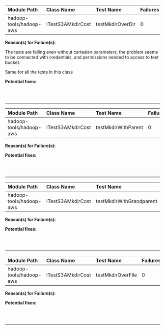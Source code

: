 | Module Path | Class Name | Test Name | Failures | Errors |
| :----------- | :--------- | :-------- | :------- | :----- |
| hadoop-tools/hadoop-aws | ITestS3AMkdirCost | testMkdirOverDir | 0 | 4 |

**Reason(s) for Failure(s):**

The tests are failing even without cartesian parameters, the problem seems to be connected with credentials, and permissions needed to access to test bucket.

Same for all the tests in this class

**Potential fixes:**









<br><br>
________
| Module Path | Class Name | Test Name | Failures | Errors |
| :----------- | :--------- | :-------- | :------- | :----- |
| hadoop-tools/hadoop-aws | ITestS3AMkdirCost | testMkdirWithParent | 0 | 4 |

**Reason(s) for Failure(s):**


**Potential fixes:**









<br><br>
________
| Module Path | Class Name | Test Name | Failures | Errors |
| :----------- | :--------- | :-------- | :------- | :----- |
| hadoop-tools/hadoop-aws | ITestS3AMkdirCost | testMkdirWithGrandparent | 0 | 4 |

**Reason(s) for Failure(s):**


**Potential fixes:**









<br><br>
________
| Module Path | Class Name | Test Name | Failures | Errors |
| :----------- | :--------- | :-------- | :------- | :----- |
| hadoop-tools/hadoop-aws | ITestS3AMkdirCost | testMkdirOverFile | 0 | 4 |

**Reason(s) for Failure(s):**


**Potential fixes:**









<br><br>
________
